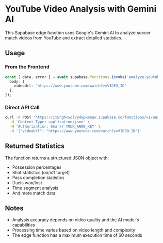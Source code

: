 # YouTube Video Analysis with Gemini AI

This Supabase edge function uses Google's Gemini AI to analyze soccer match videos from YouTube and extract detailed statistics.

## Usage

### From the Frontend

```typescript
const { data, error } = await supabase.functions.invoke('analyze-youtube-video', {
  body: { 
    videoUrl: 'https://www.youtube.com/watch?v=VIDEO_ID' 
  },
});
```

### Direct API Call

```bash
curl -X POST 'https://itwnghrwolvydupxmnqw.supabase.co/functions/v1/analyze-youtube-video' \
  -H 'Content-Type: application/json' \
  -H 'Authorization: Bearer YOUR_ANON_KEY' \
  -d '{"videoUrl": "https://www.youtube.com/watch?v=VIDEO_ID"}'
```

## Returned Statistics

The function returns a structured JSON object with:

- Possession percentages
- Shot statistics (on/off target)
- Pass completion statistics  
- Duels won/lost
- Time segment analysis
- And more match data

## Notes

- Analysis accuracy depends on video quality and the AI model's capabilities
- Processing time varies based on video length and complexity
- The edge function has a maximum execution time of 60 seconds